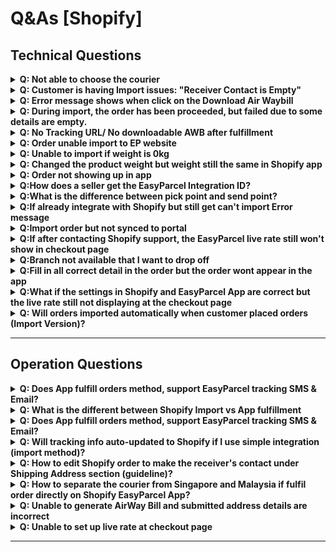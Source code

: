 # Q&As [Shopify]

## Technical Questions

<details>
<summary><strong>Q: Not able to choose the courier</strong></summary>
<br></br>
  
**Situation 1: Duplicate Billing Address**
- If your order shows **two identical billing addresses** and no shipping address:  
  1. Verify your order details.  
  2. Update and set one of the addresses as the shipping address.  
  3. After the update, your order will display both billing and shipping addresses correctly.  

---

**Situation 2: Missing Shipping Address**
- If your order shows **only a billing address but no shipping address**:  
  1. Confirm if your billing address should also be the same as your shipping address.  
  2. If both of the address is the same, duplicated the address and updated it as the shipping address.  

---

**Situation 3: Two Different Billing Addresses**
- If your order shows **two different billing addresses**:  
  1. Confirm which one should be used as the shipping address.  
  2. Once confirmed, updated the address as the shipping address in the system.
---

</details>

<details>
<summary><strong>Q: Customer is having Import issues: "Receiver Contact is Empty"</strong></summary>
<br></br>

[Edit shipping address > phone number] is empty. 

<img width="1280" height="596" alt="image" src="https://github.com/user-attachments/assets/d3aecd5a-6ca4-45bc-908b-d0a21aa4d959" />

**Note:** [Edit contact information > phone number] is not the one used

**To Do:** Enable require shipping phone number in checkout to avoid this issue

A tip for checking: 
*Contact number in the contact information section will not be retrieved by our system* 
*Only the mobile number in the shipping address will be retrieved to our system*
In their app if the order details Shipping Address don't have phone number means it is empty

<img width="1280" height="653" alt="image" src="https://github.com/user-attachments/assets/2dea6ea7-46f2-42e3-9311-78d9948df6b0" />

[Full documentation about this issue](https://easyparcel.sg.larksuite.com/docx/PSQ8dTBTuota4oxHeRuldxHzgSe)

[Refer documentation about this issue](how_to_resolve_missing_phone_numbers_in_shopify_shipping_address.md)

</details>

<details>
<summary><strong>Q: Error message shows when click on the Download Air Waybill</strong></summary>
<br></br>
  
**A: The order need to be fulfilled first in order to get the AWB.**

<img width="1280" height="588" alt="image" src="https://github.com/user-attachments/assets/4c4a3891-5be1-4f14-a62b-52435ce5cb82" />

</details>

<details>
<summary><strong>Q: During import, the order has been proceeded, but failed due to some details are empty.</strong></summary>

<br></br>
**A: The error message will indicate the reason why the order could not be imported, and you can resolve the issue based on the details provided in the error message.**

<img width="1280" height="540" alt="image" src="https://github.com/user-attachments/assets/8a8a5f63-ef21-4b7e-b0cd-ee50e333f270" />


</details>

<details>
<summary><strong>Q: No Tracking URL/ No downloadable AWB after fulfillment</strong></summary>

A: Contact customer support [MY](https://app.easyparcel.com/my/en/contact-us/) / [SG](https://app.easyparcel.com/sg/en/contact-us/).

</details>

<details>
<summary><strong>Q: Order unable import to EP website</strong></summary>

<img width="1000" height="1778" alt="image" src="https://github.com/user-attachments/assets/619bb77f-9f44-446c-ac42-7789f91280ae" />

**A: Check if the URL are matched with your domain name in Shopify. For example:**

<img width="1280" height="341" alt="image" src="https://github.com/user-attachments/assets/21821485-3181-42c5-848d-1d8ab4ef770b" />

**As a lot of customers mistakenly put their admin panel url instead**

</details>

<details>
<summary><strong>Q: Unable to import if weight is 0kg</strong></summary>

**A: If you are unable to import an order into the EasyParcel website or no order is found in the EasyParcel App, kindly check the product weight. If the product weight is set to 0kg, the order will not be able to imported or displayed in the EasyParcel App.**

</details>

<details>
<summary><strong>Q: Changed the product weight but weight still the same in Shopify app</strong></summary>
<br></br>
  
**A: Due to Shopify design, products added to an order will remain its weight value, it will only use the newly set weight for new orders. However, there is a way to update the weight for existing orders. By removing the item from the order and re-adding it back.**

<img width="1280" height="649" alt="image" src="https://github.com/user-attachments/assets/5da783a6-f9e0-4521-ab30-8c42ba63a9c0" />

</details>

<details>
<summary><strong>Q: Order not showing up in app</strong></summary>

**A1: Order was made before the easyparcel app was installed**

**A2: Orders older than 30 days will not show**

**A3: May clear browser cache and try again**

</details>

<details>
<summary><strong>Q:How does a seller get the EasyParcel Integration ID?</strong></summary>

**Step 1: Get EasyParcel Integration ID**

- Log in to EasyParcel and obtain your Integration ID from EasyParcel Website.

**Step 2: Configure Integration Settings**

- Go to your store's EasyParcel Integration Settings page.
- Enter the Integration ID and required address details, then save the settings.

**Step 3: API Endpoint Authentication**

- Authentication: Use the auth key from your EasyParcel account.
- API Field: Enter the Integration ID you set in the integration settings.

</details>

<details>
<summary><strong>Q:What is the difference between pick point and send point?</strong></summary>

**A: The pick_point refers to the sender's drop-off location, and the send_point refers to the receiver's pickup location.**
</details>

<details>
<summary><strong>Q:If already integrate with Shopify but still get can't import Error message</strong></summary>
<br></br>
  
**Example error message**
<img width="1158" height="703" alt="image" src="https://github.com/user-attachments/assets/3cd945c0-05fa-4a37-8607-dbb1e8f3411e" />
<br></br>

**Step 1: You can uninstall easy parcel application in shopify**

<img width="1280" height="251" alt="image" src="https://github.com/user-attachments/assets/6e5b76e0-b91e-498b-b56c-ba8e6f65088b" />
<br></br>

**Step 2: Go to the portal page and search for the integration section and remove your shopify integration**

<img width="1280" height="330" alt="image" src="https://github.com/user-attachments/assets/485b04aa-457d-476b-aae4-49c93277b1a7" />
<br></br>

**Step 3: Reintegrate again with the same step**

[Shopify_Import_Integration_setup](https://github.com/easyparcel/classic-integration-doc/blob/main/sg/shopify/shopify_import_integration_setup.md)

</details>

<details>
<summary><strong>Q:Import order but not synced to portal</strong></summary>

**Situation 1**

**Step 1: Reauthourize the Shopify App through EasyParcel website setting, after click 'edit' in portal side **
<img width="1280" height="424" alt="image" src="https://github.com/user-attachments/assets/2720863c-6f7d-4486-94d7-92f57b38d1a8" />
<br></br>

**Step 2: Update the store information and click on the 'save'. It will prompt you to Shopify webpage to allow authorization with EasyParcel and press 'allow'.**
<img width="1280" height="1041" alt="image" src="https://github.com/user-attachments/assets/c1f93f9a-ac25-4db8-901e-7fb8a2a45fce" />
<br></br>

**Situation 2: Suddenly cannot import**

<img width="1280" height="628" alt="image" src="https://github.com/user-attachments/assets/c704bbc5-50ea-4b0e-8d6e-aa246c0c6fc7" />
<br></br>

**A: The issue may be caused by an incorrect URL link, which can be resolved by updating it to the correct store link.**

</details>

<details>
<summary><strong>Q:If after contacting Shopify support, the EasyParcel live rate still won't show in checkout page</strong></summary>
<br></br>
  
**A: Kindly deactivate and activate the account page in the EasyParcel Shopify App.**

<img width="1280" height="424" alt="image" src="https://github.com/user-attachments/assets/a1f18135-aa1a-48e8-b6ed-cda499a2aacb" />

</details>

<details>
<summary><strong>Q:Branch not available that I want to drop off</strong></summary>

**A: You can drop off anywhere that the nearest branch near you,it won't affect anything on the shipping procedures as long as the parcel is scan into the courier system after drop off.**

</details>

<details>
<summary><strong>Q:Fill in all correct detail in the order but the order wont appear in the app</strong></summary>
<br></br>
  
**A: Check whether the order has a customer linked to it, as having a customer is required. Aadd a customer to the order so it can be viewed in the EasyParcel Shopify App.**

**Example error photo:**
<img width="1280" height="175" alt="image" src="https://github.com/user-attachments/assets/619f68af-dba4-4023-89d9-1fc5904f3c40" />

</details>

<details>
<summary><strong>Q:What if the settings in Shopify and EasyParcel App are correct but the live rate still not displaying at the checkout page</strong></summary>

**A: The courier option may not support the selected delivery location, which is why it does not appear on the checkout page.**

</details>

<details>
<summary><strong>Q: Will orders imported automatically when customer placed orders (Import Version)?</strong></summary>

**A: Yes, the order will import automatically if the auto import settings is turn on. But the order may not immediately imported once customer placed as our auto import settings, will only be triggered a few times a day.**

</details>

---

## Operation Questions

<details>
<summary><strong>Q: Does App fulfill orders method, support EasyParcel tracking SMS & Email?</strong></summary>

**A: Yes, you will need to enable the tracking sms or email at the Shipping Setting of Shopify EasyParcel App.**

</details>

<details>
<summary><strong>Q: What is the different between Shopify Import vs App fulfillment</strong></summary>

**A: Our EasyParcel integration have 2 types of fulfillment, which are simple fulfillment and app fulfillment.**

Simple fulfillment allows you to import your orders to EasyParcel website and you could manage and fulfill your orders at EasyParcel website. 
On the other hand, app fulfillment allows you to manage and fulfill your orders in our Shopify EasyParcel app. 

Both fulfillment methods allow you to choose the courier service you prefer from wide variety of courier services, bulk fulfill orders and bulk download the airway bill easily in just single click. 

To understand more on simple fulfillment, kindly visit: (https://blog.easyparcel.com/my/tutorial-easyparcel-integration-shopify-v8/)

To understand more on plugin fulfillment, kindly visit:
(https://blog.easyparcel.com/my/tutorial-integrate-your-shopify-store-with-easyparcel%E2%80%91-delivery-made-easy-app-shopify-app-store/)

</details>

<details>
<summary><strong>Q: Does App fulfill orders method, support EasyParcel tracking SMS & Email?</strong></summary>

**A: Yes, you will need to enable the tracking sms or email at the Shipping Setting of Shopify EasyParcel App.**

</details>

<details>
<summary><strong>Q: Will tracking info auto-updated to Shopify if I use simple integration (import method)?</strong></summary>

**A: No, we are unable to update the tracking info to Shopify from EasyParcel website.**

</details>

<details>
<summary><strong>Q: How to edit Shopify order to make the receiver's contact under Shipping Address section (guideline)?</strong></summary>

**Step 1: Go to shopify admin panel -> "Orders", click into the order that need to be edited**
**Step 2: Under "Customer" card, click on "..." -> "Edit shipping address"** 
**Step 3: Scroll down and then insert the phone number**
**Step 4: Click "Save"**

<img width="1280" height="582" alt="image" src="https://github.com/user-attachments/assets/653e0928-f3e5-44ee-9b59-865952be75b3" />

</details>

<details>
<summary><strong>Q: How to separate the courier from Singapore and Malaysia if fulfil order directly on Shopify EasyParcel App?</strong></summary>

**A: The courier will be automatically selected based on the country and zone, during customer checkout, the available courier for the area will also be reflected during the checkout when customer selects and key in their address's country / zones.**

</details>

<details>
<summary><strong>Q: Unable to generate AirWay Bill and submitted address details are incorrect</strong></summary>

**A: Cancel the order in EasyParcel website and book the order again with the correct order details.**

</details>

<details>
<summary><strong>Q: Unable to set up live rate at checkout page</strong></summary>

**A: You must be on Shopify Grow (annual billing), Advanced or Plus plan to enable live rates at checkout. Basic plan are unable to enable this feature.
If you're on the Shopify Grow (monthly billing) plan, you'll either need to:**

- Add this feature to your plan (for an extra monthly fee), or
- Switch to annual billing to activate it.
- For more assistance, please reach out to Shopify Support.

<img width="1204" height="683" alt="Advanced" src="https://github.com/user-attachments/assets/f96ee47d-9ac0-4acd-8c8d-3f28a0becedb" />

</details>

---
